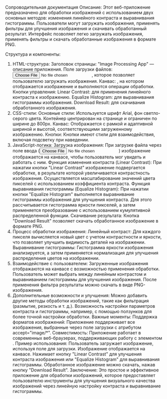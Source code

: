 Сопроводительная документация
Описание:
Этот веб-приложение предназначено для обработки изображений с использованием двух основных методов: изменения линейного контраста и выравнивания гистограммы. Пользователи могут загружать изображения, применять фильтры для улучшения изображения и скачивать обработанный результат. Интерфейс позволяет легко загружать изображения, применять фильтры и скачать обработанные изображения в формате PNG.

Структура и компоненты:
1. HTML-структура:
Заголовок страницы: "Image Processing App" — описание приложения.
Поле загрузки файлов: <input type="file" id="upload" accept="image/*">, которое позволяет пользователю загружать изображения.
Канвас: <canvas id="canvas"></canvas>, на котором отображается изображение и выполняются операции обработки.
Кнопки управления:
Linear Contrast: для применения линейного контраста к изображению.
Equalize Histogram: для выравнивания гистограммы изображения.
Download Result: для скачивания обработанного изображения.
2. CSS-стили:
Основные стили: Используется шрифт Arial, фон светло-серого цвета. Контейнер центрирован на странице и ограничен по ширине до 800px.
Канвас: Отображается с рамкой и адаптивной шириной и высотой, соответствующими загруженному изображению.
Кнопки: Кнопки имеют стили для взаимодействия, включая подсветку при наведении.
3. JavaScript-логика:
Загрузка изображения:
При загрузке файла через поле ввода (<input type="file">) изображение отображается на канвасе, чтобы пользователь мог увидеть и работать с ним.
Функция изменения контраста (Linear Contrast):
При нажатии кнопки "Linear Contrast" изображение подвергается обработке, в результате которой увеличивается контрастность изображения. Осуществляется масштабирование значений цвета пикселей с использованием коэффициента контраста.
Функция выравнивания гистограммы (Equalize Histogram):
При нажатии кнопки "Equalize Histogram" выполняется выравнивание гистограммы изображения для улучшения контраста. Для этого рассчитывается гистограмма яркости пикселей, а затем применяется преобразование с использованием кумулятивной распределенной функции.
Скачивание результата:
Кнопка "Download Result" позволяет скачать обработанное изображение в формате PNG.
4. Процесс обработки изображения:
Линейный контраст:
Для каждого пикселя вычисляется новый цвет с учетом контрастности и яркости, что позволяет улучшить видимость деталей на изображении.
Выравнивание гистограммы:
Гистограмма яркости изображения анализируется, а затем применяется нормализация для улучшения распределения цветов на изображении.
5. Взаимодействие с пользователем:
Загруженные изображения отображаются на канвасе с возможностью применения обработки.
Пользователь может выбрать между линейным контрастом и выравниванием гистограммы для улучшения изображения.
После применения фильтра результаты можно скачать в виде PNG-изображения.
6. Дополнительные возможности и улучшения:
Можно добавить другие методы обработки изображений, такие как фильтрация (размытие, резкость и т. д.).
Возможность настройки параметров контраста и гистограммы, например, с помощью ползунков для более точной настройки обработки.
Важные моменты:
Поддержка форматов изображений: Приложение поддерживает все изображения, выбранные через поле загрузки с атрибутом accept="image/*".
Совместимость: Приложение работает в современных веб-браузерах, поддерживающих работу с элементом <canvas>.
Пример использования:
Пользователь загружает изображение, используя поле для загрузки.
Изображение отображается на канвасе.
Нажимает кнопку "Linear Contrast" для улучшения контраста изображения или "Equalize Histogram" для выравнивания гистограммы.
Обработанное изображение можно скачать, нажав кнопку "Download Result".
Заключение:
Это простое и эффективное приложение для обработки изображений, которое предоставляет пользователю инструменты для улучшения визуального качества изображений через линейную настройку контраста и выравнивание гистограммы.
